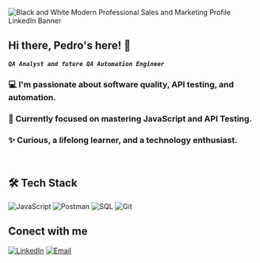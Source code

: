 ![Black and White Modern Professional Sales and Marketing Profile LinkedIn Banner](https://github.com/user-attachments/assets/693657cf-7380-464b-9f2f-396bacaf1f07)


## Hi there, Pedro's here! 👋
***`QA Analyst and future QA Automation Engineer`***

### 💻 I'm passionate about software quality, API testing, and automation.

### 🎯 Currently focused on mastering JavaScript and API Testing.

### ✨ Curious, a lifelong learner, and a technology enthusiast.
<br>

## 🛠️ Tech Stack

![JavaScript](https://img.icons8.com/?size=100&id=106036&format=png&color=FFDE00)
![Postman](https://img.icons8.com/?size=100&id=EPbEfEa7o8CB&format=png&color=000000)
![SQL](https://img.icons8.com/?size=100&id=UFF3hmipmJ2V&format=png&color=000000)
![Git](https://img.icons8.com/?size=100&id=20906&format=png&color=000000)
<br>

## Conect with me
[![LinkedIn](https://img.icons8.com/?size=100&id=xuvGCOXi8Wyg&format=png&color=000000)](https://linkedin.com/in/pedrovianaqa/)
[![Email](https://img.icons8.com/?size=100&id=MALg5O8gNn2g&format=png&color=000000)](mailto:pedro.viana23@hotmail.com.com)
